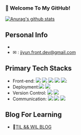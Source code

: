 ### 🙏 Welcome To My GitHub!

[![Anurag's github stats](https://github-readme-stats.vercel.app/api?username=Jeongyun-Jang)](https://github.com/anuraghazra/github-readme-stats)

## Personal Info
- 
- ✉ : jjyun.front.dev@gmail.com

## Primary Tech Stacks
- Front-end: <img src="https://img.shields.io/badge/-ReactJs-61DAFB?logo=react&logoColor=white&style=flat"/> <img src="https://img.shields.io/badge/-Javascript-F7DF1E?logo=javascript&logoColor=white&style=flat"/> <img src="https://img.shields.io/badge/-Redux-764ABC?logo=redux&logoColor=white&style=flat"/> <img src="https://img.shields.io/badge/-HTML-E34F26?logo=html&logoColor=white&style=flat"/> <img src="https://img.shields.io/badge/-CSS-1572B6?logo=css&logoColor=white&style=flat"/>:
- Deployment:<img src="https://img.shields.io/badge/-AWS S3-232F3E?logo=aws&logoColor=white&style=flat"/> <img src="https://img.shields.io/badge/-AWS Cloudfront-535D6C?logo=aws&logoColor=white&style=flat"/>
- Version Control: <img src="https://img.shields.io/badge/-Git-F05032?logo=slack&logoColor=white&style=flat"/> <img src="https://img.shields.io/badge/-Github-181717?logo=Figma&logoColor=white&style=flat"/>
- Communication: <img src="https://img.shields.io/badge/-Slack-4A154B?logo=slack&logoColor=white&style=flat"/> <img src="https://img.shields.io/badge/-Figma-F24E1E?logo=Figma&logoColor=white&style=flat"/> <img src="https://img.shields.io/badge/-Notion-#000000?logo=Notion&logoColor=white&style=flat"/>

## Blog For Learning
- 📝[TIL && WIL BLOG](https://velog.io/@jeongyunjang)<br/>

